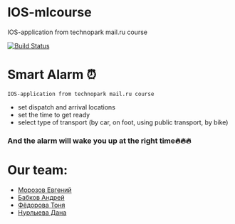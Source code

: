 # IOS-mlcourse
IOS-application from technopark mail.ru course

[![Build Status](https://travis-ci.org/Andreynnt/IOS-mlcourse.svg?branch=mvp)](https://travis-ci.org/Andreynnt/IOS-mlcourse)
# Smart Alarm ⏰
 ```IOS-application from technopark mail.ru course```

- set dispatch and arrival locations
- set the time to get ready
- select type of transport (by car, on foot, using public transport, by bike)

### And the alarm will wake you up at the right time🔥🔥🔥

<h1> Our team: </h1>
<ul>
  <li><a href = "https://github.com/eugenmorozov">Морозов Евгений</a></li>
  <li><a href = "https://github.com/Andreynnt">Бабков Андрей</a></li>
  <li><a href = "https://github.com/tonyafedorova">Фёдорова Тоня</a></li>
  <li><a href = "https://github.com/DanaPiff">Нурлыева Дана</a></li>
</ul>
  